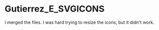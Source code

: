 # Gutierrez_E_SVGICONS

I merged the files.
I was hard trying to resize the icons, but it didn't work.
